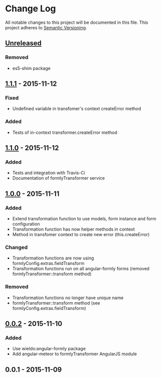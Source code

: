 # Change Log
All notable changes to this project will be documented in this file.
This project adheres to [Semantic Versioning](http://semver.org/).

## [Unreleased]
### Removed
- es5-shim package

## [1.1.1] - 2015-11-12
### Fixed
- Undefined variable in transfomer's context createError method

### Added
- Tests of in-context transformer.createError method

## [1.1.0] - 2015-11-12
### Added
- Tests and integration with Travis-Ci
- Documentation of formlyTransformer service

## [1.0.0] - 2015-11-11
### Added
- Extend transformation function to use models, form instance and form configuration
- Transformation function has now helper methods in context
- Method in transfomer context to create new error (this.createError)

### Changed
- Transformation functions are now using formlyConfig.extras.fieldTransform
- Transformation functions run on all angular-formly forms (removed formlyTransformer::transform method)

### Removed
- Transformation functions no longer have unique name
- formlyTransformer::transform method (see formlyConfig.extras.fieldTransform)

## [0.0.2] - 2015-11-10
### Added
- Use wieldo:angular-formly package
- Add angular-meteor to formlyTransformer AngularJS module

## 0.0.1 - 2015-11-09

[Unreleased]: https://github.com/wieldo/angular-formly-transformer/compare/v1.1.1...HEAD
[1.1.1]: https://github.com/wieldo/angular-formly-transformer/compare/v1.1.0...v1.1.1
[1.1.0]: https://github.com/wieldo/angular-formly-transformer/compare/v1.0.0...v1.1.0
[1.0.0]: https://github.com/wieldo/angular-formly-transformer/compare/v1.0.0...v0.0.2
[0.0.2]: https://github.com/wieldo/angular-formly-transformer/compare/v0.0.1...v0.0.2